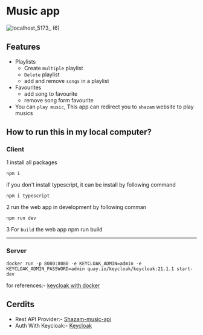 # Music app
![localhost_5173_ (6)](https://github.com/vimal-oneway/musicApp/assets/90978643/b4344e92-4cbd-4486-bf8a-3fbfec3c91bf)



## Features
 * Playlists
    * Create ``multiple`` playlist
    * ``Delete`` playlist
    * add and remove ``songs`` in a playlist
 * Favourites
    * add song to favourite
    * remove song form favourite
 * You can `play music`, This app can redirect you to ``shazam`` website to play musics

## How to run this in my local computer?
### Client
1 install all packages
````
npm i 
````

if you don't install typescript, it can be install by following command
````
npm i typescript
````

2 run the web app in development by following comman 
````
npm run dev
````
3 For `build` the web app 
npm run build

___

###  Server

```
docker run -p 8080:8080 -e KEYCLOAK_ADMIN=admin -e KEYCLOAK_ADMIN_PASSWORD=admin quay.io/keycloak/keycloak:21.1.1 start-dev
```
for references:- 
[keycloak with docker](https://www.keycloak.org/getting-started/getting-started-docker)


## Cerdits
* Rest API Provider:- [Shazam-music-api](https://rapidapi.com/apidojo/api/shazam/)
* Auth With Keycloak:- [Keycloak](https://www.keycloak.org/)
